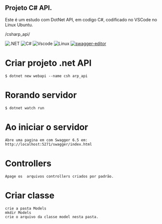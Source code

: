 
## Projeto C# API.

Este é um estudo com DotNet API, em codigo C#, codificado no VSCode no Linux Ubuntu.

/csharp_api/

![.NET](https://img.shields.io/badge/.NET-5C2D91?style=for-the-badge&logo=.net&logoColor=white)
![C#](https://img.shields.io/badge/c%23-%23239120.svg?style=for-the-badge&logo=csharp&logoColor=white)
![Vscode](https://img.shields.io/badge/Vscode-007ACC?style=for-the-badge&logo=visual-studio-code&logoColor=white)
![Linux](https://img.shields.io/badge/Linux-000?style=for-the-badge&logo=linux&logoColor=FCC624)
[![swagger-editor](https://img.shields.io/badge/open--API-in--editor-brightgreen.svg?style=flat&label=client%20open-api-v3)](https://editor.swagger.io/?url=https://raw.githubusercontent.com/lucaro/DRES/master/doc/oas-client.json)


# Criar projeto .net API
```
$ dotnet new webapi --name csh arp_api
```

# Rorando servidor 
```
$ dotnet watch run

```

# Ao iniciar o servidor 
```
Abre uma pagina em com Swagger 6.5 em:
http://localhost:5271/swagger/index.html
```

# Controllers
```
Apage os  arquivos controllers criados por padrão.
```

# Criar classe
```
crie a pasta Models
mkdir Models
crie o arquivo da classe model nesta pasta.
```







